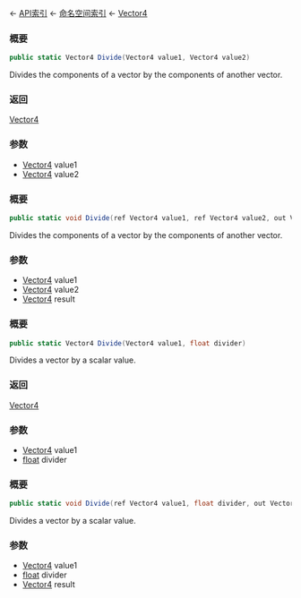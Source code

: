 ← [API索引](Api-Index) ← [命名空间索引](Namespace-Index) ← [Vector4](VRageMath.Vector4)

### 概要

```csharp
public static Vector4 Divide(Vector4 value1, Vector4 value2)
```

Divides the components of a vector by the components of another vector.

### 返回

[Vector4](VRageMath.Vector4)

### 参数

* [Vector4](VRageMath.Vector4) value1
* [Vector4](VRageMath.Vector4) value2
### 概要

```csharp
public static void Divide(ref Vector4 value1, ref Vector4 value2, out Vector4 result)
```

Divides the components of a vector by the components of another vector.

### 参数

* [Vector4](VRageMath.Vector4) value1
* [Vector4](VRageMath.Vector4) value2
* [Vector4](VRageMath.Vector4) result
### 概要

```csharp
public static Vector4 Divide(Vector4 value1, float divider)
```

Divides a vector by a scalar value.

### 返回

[Vector4](VRageMath.Vector4)

### 参数

* [Vector4](VRageMath.Vector4) value1
* [float](https://docs.microsoft.com/en-us/dotnet/api/System.Single?view=netframework-4.6) divider
### 概要

```csharp
public static void Divide(ref Vector4 value1, float divider, out Vector4 result)
```

Divides a vector by a scalar value.

### 参数

* [Vector4](VRageMath.Vector4) value1
* [float](https://docs.microsoft.com/en-us/dotnet/api/System.Single?view=netframework-4.6) divider
* [Vector4](VRageMath.Vector4) result
